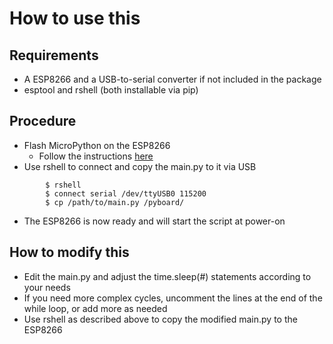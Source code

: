 # How to use this
## Requirements
- A ESP8266 and a USB-to-serial converter if not included in the package
- esptool and rshell (both installable via pip)

## Procedure
- Flash MicroPython on the ESP8266
    - Follow the instructions [here](https://docs.micropython.org/en/latest/esp8266/tutorial/intro.html#deploying-the-firmware)
- Use rshell to connect and copy the main.py to it via USB

```shell
        $ rshell
        $ connect serial /dev/ttyUSB0 115200
        $ cp /path/to/main.py /pyboard/
```

- The ESP8266 is now ready and will start the script at power-on

## How to modify this
- Edit the main.py and adjust the time.sleep(#) statements according to your needs
- If you need more complex cycles, uncomment the lines at the end of the while loop, or add more as needed
- Use rshell as described above to copy the modified main.py to the ESP8266
